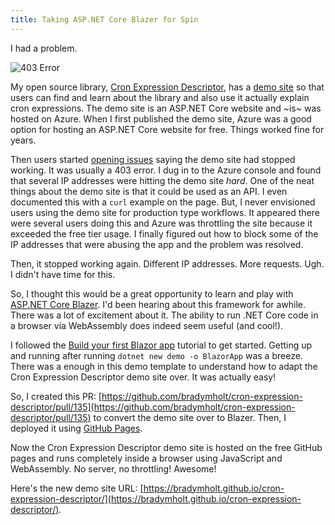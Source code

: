 ```yaml
---
title: Taking ASP.NET Core Blazer for Spin
---
```


I had a problem.

![403 Error](/net-core-blazer/403-error.png)

My open source library, [Cron Expression Descriptor](https://github.com/bradymholt/cron-expression-descriptor), has a [demo site](https://bradymholt.github.io/cron-expression-descriptor/) so that users can find and learn about the library and also use it actually explain cron expressions.  The demo site is an ASP.NET Core website and ~is~ was hosted on Azure.  When I first published the demo site, Azure was a good option for hosting an ASP.NET Core website for free.  Things worked fine for years.

Then users started [opening issues](https://github.com/bradymholt/cron-expression-descriptor/issues/130) saying the demo site had stopped working.  It was usually a 403 error.  I dug in to the Azure console and found that several IP addresses were hitting the demo site _hard_.  One of the neat things about the demo site is that it could be used as an API.  I even documented this with a `curl` example on the page.  But, I never envisioned users using the demo site for production type workflows.  It appeared there were several users doing this and Azure was throttling the site because it exceeded the free tier usage.  I finally figured out how to block some of the IP addresses that were abusing the app and the problem was resolved.

Then, it stopped working again.  Different IP addresses.  More requests.  Ugh.  I didn't have time for this.

So, I thought this would be a great opportunity to learn and play with [ASP.NET Core Blazer](https://docs.microsoft.com/en-us/aspnet/core/blazor/?view=aspnetcore-3.1).  I'd been hearing about this framework for awhile.  There was a lot of excitement about it.  The ability to run .NET Core code in a browser via WebAssembly does indeed seem useful (and cool!).

I followed the [Build your first Blazor app](https://dotnet.microsoft.com/learn/aspnet/blazor-tutorial/intro) tutorial to get started.  Getting up and running after running `dotnet new demo -o BlazorApp` was a breeze.  There was a enough in this demo template to understand how to adapt the Cron Expression Descriptor demo site over.  It was actually easy!

So, I created this PR: [https://github.com/bradymholt/cron-expression-descriptor/pull/135](https://github.com/bradymholt/cron-expression-descriptor/pull/135) to convert the demo site over to Blazer.  Then, I deployed it using [GitHub Pages](https://pages.github.com/).

Now the Cron Expression Descriptor demo site is hosted on the free GitHub pages and runs completely inside a browser using JavaScript and WebAssembly.  No server, no throttling!  Awesome!

Here's the new demo site URL: [https://bradymholt.github.io/cron-expression-descriptor/](https://bradymholt.github.io/cron-expression-descriptor/).
